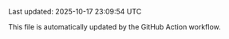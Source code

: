 Last updated: 2025-10-17 23:09:54 UTC

This file is automatically updated by the GitHub Action workflow.
